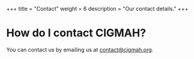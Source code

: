 +++
title = "Contact"
weight = 6
description = "Our contact details."
+++

# How do I contact CIGMAH?

You can contact us by emailing us at [contact@cigmah.org](mailto:contact@cigmah.org).

